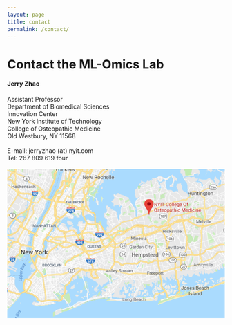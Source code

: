 ```yaml
---
layout: page
title: contact
permalink: /contact/
--- 
```


# Contact the ML-Omics Lab


<h4>Jerry Zhao</h4>
Assistant Professor<br>
Department of Biomedical Sciences<br>
Innovation Center<br>
New York Institute of Technology<br>
College of Osteopathic Medicine<br>
Old Westbury, NY 11568<br>
 <br>
E-mail: jerryzhao (at) nyit.com<br>
Tel: 267 809 619 four<br>
 <br>

<img width="800" src="/img/ML_Omics_Lab_googlemap_1.png" data-action="zoom">




